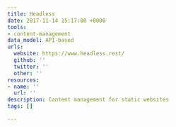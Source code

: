 ```yaml
---
title: Headless
date: 2017-11-14 15:17:00 +0000
tools:
- content-management
data_model: API-based
urls:
  website: https://www.headless.rest/
  github: ''
  twitter: ''
  other: ''
resources:
- name: ''
  url: ''
description: Content management for static websites
tags: []

---
```

